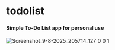# todolist
#### Simple To-Do List app for personal use 

![Screenshot_9-8-2025_205714_127 0 0 1](https://github.com/user-attachments/assets/f1475952-d7ed-4e64-a96d-c88027c38541)
